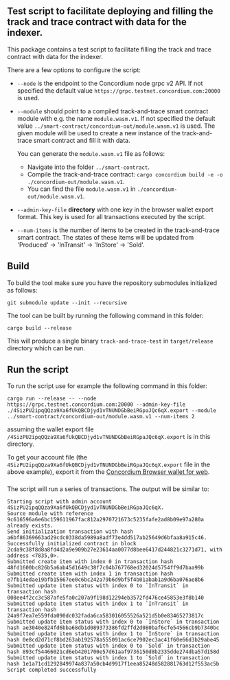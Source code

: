 ## Test script to facilitate deploying and filling the track and trace contract with data for the indexer.

This package contains a test script to facilitate filling the track and trace contract with data for the indexer.

There are a few options to configure the script:

- `--node` is the endpoint to the Concordium node grpc v2 API. If not specified the default value `https://grpc.testnet.concordium.com:20000` is used.

- `--module` should point to a compiled track-and-trace smart contract module with e.g. the name `module.wasm.v1`. If not specified the default value `../smart-contract/concordium-out/module.wasm.v1` is used. The given module will be used to create a new instance of the track-and-trace smart contract and fill it with data.
 
    You can generate the `module.wasm.v1` file as follows:
    - Navigate into the folder `../smart-contract`.
    - Compile the track-and-trace contract: `cargo concordium build -e -o ./concordium-out/module.wasm.v1`.
    - You can find the file `module.wasm.v1` in `./concordium-out/module.wasm.v1`.

- `--admin-key-file` **directory** with one key in the
  browser wallet export format. This key is used for all transactions executed by the script.

- `--num-items` is the number of items to be created in the track-and-trace smart contract. The states of these items will be updated from 'Produced' -> 'InTransit' -> 'InStore' -> 'Sold'.

## Build

To build the tool make sure you have the repository submodules initialized as follows:

```console
git submodule update --init --recursive
```

The tool can be built by running the following command in this folder:

```console
cargo build --release
```

This will produce a single binary `track-and-trace-test` in `target/release` directory
which can be run.


## Run the script

To run the script use for example the following command in this folder:

```
cargo run --release -- --node https://grpc.testnet.concordium.com:20000 --admin-key-file ./4SizPU2ipqQQza9Xa6fUkQBCDjyd1vTNUNDGbBeiRGpaJQc6qX.export --module ../smart-contract/concordium-out/module.wasm.v1 --num-items 2
```

assuming the wallet export file `/4SizPU2ipqQQza9Xa6fUkQBCDjyd1vTNUNDGbBeiRGpaJQc6qX.export` is in this directory.

 
To get your account file (the `4SizPU2ipqQQza9Xa6fUkQBCDjyd1vTNUNDGbBeiRGpaJQc6qX.export` file in the above example), export it from the [Concordium Browser wallet for web](http://developer.concordium.software/en/mainnet/net/guides/export-key.html).


###

The script will run a series of transactions. The output will be similar to:

```
Starting script with admin account 4SizPU2ipqQQza9Xa6fUkQBCDjyd1vTNUNDGbBeiRGpaJQc6qX.
Source module with reference 9c616596a6e6bc159611967fac812a2970721673c5235fafe2ad8b09e97a280a already exists.
Send initialization transaction with hash a6bf86369663ad29cdc0338da5989a8adf73e4dd517ab25649d6bfaa8a915c46.
Successfully initialized contract in block 2cda9c38f8d8a8fd4d2a9e909b27e23614aa0077d8bee6417d244821c3271d71, with address <7835,0>.
Submitted create item with index 0 in transaction hash 48fd1600bc826b5a6ab45d1649c38f7c04b767768ed32024d5754ff9d7baa99b
Submitted create item with index 1 in transaction hash e7fb14edae19bfb15667ee0c6bc242a79b6d9bf5f4b01abab1a9d6ba076ae8b6
Submitted update item status with index 0 to `InTransit` in transaction hash 008ee4f2cc3c587afe5fa0c207a9f198d12294eb3572fd476ce45853e3f8b140
Submitted update item status with index 1 to `InTransit` in transaction hash 24a9f7ea7e559fda090dc032fada6ca583016055526a521d5b0e83465273817c
Submitted update item status with index 0 to `InStore` in transaction hash ae3040e824fd6bba68db1d089373386fd2ffd2d080baf6cfe54566cb9b7340bc
Submitted update item status with index 1 to `InStore` in transaction hash 0e8cd2d71cf8bd263ab192578a555091ac6ce7902ec3ac41f60e66d3b29abe45
Submitted update item status with index 0 to `Sold` in transaction hash 893cf54466021cd6eb4201700e57d61aaf9736150d8b2335dde274dba57d158d
Submitted update item status with index 1 to `Sold` in transaction hash 1e1a71cd1292849974a837a50cb4d9917f1eea85248d582881763d12f553ac5b
Script completed successfully
```
